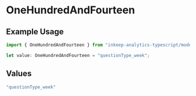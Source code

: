 # OneHundredAndFourteen

## Example Usage

```typescript
import { OneHundredAndFourteen } from "inkeep-analytics-typescript/models/operations";

let value: OneHundredAndFourteen = "questionType_week";
```

## Values

```typescript
"questionType_week"
```